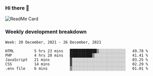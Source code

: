 ### Hi there 👋

<!--
**itzcy/itzcy** is a ✨ _special_ ✨ repository because its `README.md` (this file) appears on your GitHub profile.

Here are some ideas to get you started:

- 🔭 I’m currently working on ...
- 🌱 I’m currently learning ...
- 👯 I’m looking to collaborate on ...
- 🤔 I’m looking for help with ...
- 💬 Ask me about ...
- 📫 How to reach me: ...
- 😄 Pronouns: ...
- ⚡ Fun fact: ...
-->
![ReadMe Card](https://github-readme-stats.vercel.app/api?username=itzcy&show_icons=true&title_color=2d3198&icon_color=797cb8&text_color=24292e&bg_color=f6f8fa)

### Weekly development breakdown
<!--START_SECTION:waka-->
```text
Week: 20 December, 2021 - 26 December, 2021

HTML         5 hrs 23 mins   ████████████▒░░░░░░░░░░░░   49.78 % 
PHP          4 hrs 28 mins   ██████████▒░░░░░░░░░░░░░░   41.41 % 
JavaScript   21 mins         ▓░░░░░░░░░░░░░░░░░░░░░░░░   03.25 % 
CSS          14 mins         ▓░░░░░░░░░░░░░░░░░░░░░░░░   02.29 % 
.env file    6 mins          ▒░░░░░░░░░░░░░░░░░░░░░░░░   01.01 % 
```
<!--END_SECTION:waka-->
